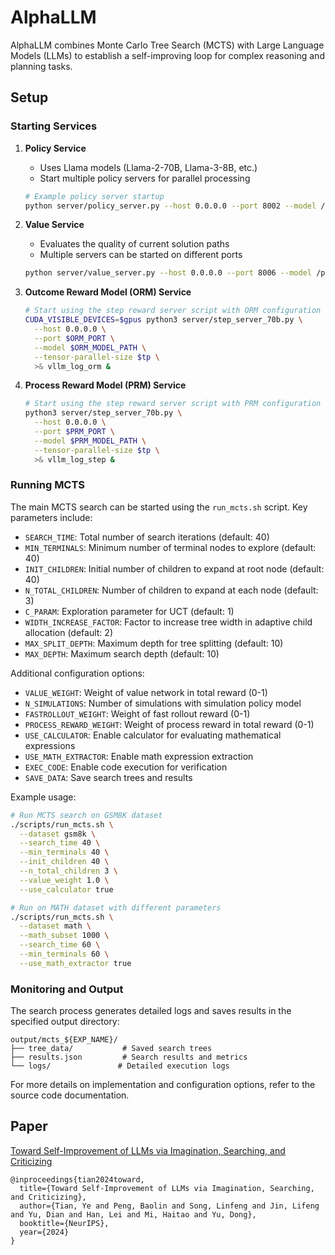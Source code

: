 # AlphaLLM

AlphaLLM combines Monte Carlo Tree Search (MCTS) with Large Language Models (LLMs) to establish a self-improving loop for complex reasoning and planning tasks.

## Setup

### Starting Services

1. **Policy Service**
   - Uses Llama models (Llama-2-70B, Llama-3-8B, etc.)
   - Start multiple policy servers for parallel processing
   ```bash
   # Example policy server startup
   python server/policy_server.py --host 0.0.0.0 --port 8002 --model /path/to/llama/model --tensor-parallel-size 4
   ```

2. **Value Service**
   - Evaluates the quality of current solution paths
   - Multiple servers can be started on different ports
   ```bash
   python server/value_server.py --host 0.0.0.0 --port 8006 --model /path/to/value/model
   ```

3. **Outcome Reward Model (ORM) Service**
   ```bash
   # Start using the step reward server script with ORM configuration
   CUDA_VISIBLE_DEVICES=$gpus python3 server/step_server_70b.py \
     --host 0.0.0.0 \
     --port $ORM_PORT \
     --model $ORM_MODEL_PATH \
     --tensor-parallel-size $tp \
     >& vllm_log_orm &
   ```

4. **Process Reward Model (PRM) Service**
   ```bash
   # Start using the step reward server script with PRM configuration
   python3 server/step_server_70b.py \
     --host 0.0.0.0 \
     --port $PRM_PORT \
     --model $PRM_MODEL_PATH \
     --tensor-parallel-size $tp \
     >& vllm_log_step &
   ```

### Running MCTS

The main MCTS search can be started using the `run_mcts.sh` script. Key parameters include:

- `SEARCH_TIME`: Total number of search iterations (default: 40)
- `MIN_TERMINALS`: Minimum number of terminal nodes to explore (default: 40) 
- `INIT_CHILDREN`: Initial number of children to expand at root node (default: 40)
- `N_TOTAL_CHILDREN`: Number of children to expand at each node (default: 3)
- `C_PARAM`: Exploration parameter for UCT (default: 1)
- `WIDTH_INCREASE_FACTOR`: Factor to increase tree width in adaptive child allocation (default: 2)
- `MAX_SPLIT_DEPTH`: Maximum depth for tree splitting (default: 10)
- `MAX_DEPTH`: Maximum search depth (default: 10)

Additional configuration options:

- `VALUE_WEIGHT`: Weight of value network in total reward (0-1)
- `N_SIMULATIONS`: Number of simulations with simulation policy model
- `FASTROLLOUT_WEIGHT`: Weight of fast rollout reward (0-1)
- `PROCESS_REWARD_WEIGHT`: Weight of process reward in total reward (0-1)
- `USE_CALCULATOR`: Enable calculator for evaluating mathematical expressions
- `USE_MATH_EXTRACTOR`: Enable math expression extraction
- `EXEC_CODE`: Enable code execution for verification
- `SAVE_DATA`: Save search trees and results

Example usage:

```bash
# Run MCTS search on GSM8K dataset
./scripts/run_mcts.sh \
  --dataset gsm8k \
  --search_time 40 \
  --min_terminals 40 \
  --init_children 40 \
  --n_total_children 3 \
  --value_weight 1.0 \
  --use_calculator true

# Run on MATH dataset with different parameters
./scripts/run_mcts.sh \
  --dataset math \
  --math_subset 1000 \
  --search_time 60 \
  --min_terminals 60 \
  --use_math_extractor true
```

### Monitoring and Output

The search process generates detailed logs and saves results in the specified output directory:

```
output/mcts_${EXP_NAME}/
├── tree_data/           # Saved search trees
├── results.json         # Search results and metrics
└── logs/               # Detailed execution logs
```

For more details on implementation and configuration options, refer to the source code documentation.

## Paper

[Toward Self-Improvement of LLMs via Imagination, Searching, and Criticizing](https://arxiv.org/pdf/2404.12253)
```
@inproceedings{tian2024toward,
  title={Toward Self-Improvement of LLMs via Imagination, Searching, and Criticizing},
  author={Tian, Ye and Peng, Baolin and Song, Linfeng and Jin, Lifeng and Yu, Dian and Han, Lei and Mi, Haitao and Yu, Dong},
  booktitle={NeurIPS},
  year={2024}
}